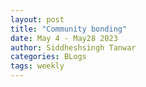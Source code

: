 ```yaml
---
layout: post
title: "Community bonding"
date: May 4 - May28 2023
author: Siddheshsingh Tanwar
categories: BLogs
tags: weekly
---
```



